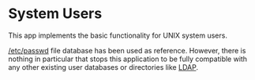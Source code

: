 System Users
============

This app implements the basic functionality for UNIX system users.


[/etc/passwd](http://en.wikipedia.org/wiki/Passwd#Password_file) file database 
has been used as reference. However, there is nothing in particular that stops 
this application to be fully compatible with any other existing user databases or 
directories like [LDAP](http://en.wikipedia.org/wiki/Lightweight_Directory_Access_Protocol).
